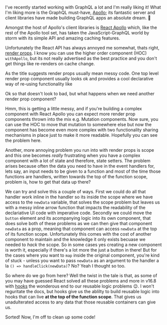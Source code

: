 I've recently started working with GraphQL a lot and I'm really liking it! What I'm liking more is the GraphQL must-have, [Apollo](https://www.apollographql.com); its fantastic server and client libraries have made building GraphQL apps an absolute dream. 🌝

Amongst the host of Apollo's client libraries is [React Apollo](https://www.github.com/apollographql/react-apollo) which, like the rest of the Apollo tool set, has taken the JavaScript-GraphQL world by storm with its simple API and amazing caching features.

Unfortunately the React API has always annoyed me somewhat, thats right, [render props](https://reactjs.org/docs/render-props.html). I know you can use the higher order component (HOC) `withApollo`, but its not really advertised as the best practice and you don't get things like re-renders on cache change.

As the title suggests render props usually mean messy code. One top level render prop component usually looks ok and provides a cool declarative way of re-using functionality like
<script src="https://gist.github.com/robcalcroft/9c4fbe7538e0fd27bd77e45a209a0b6f.js?file=clean-render-props.jsx"></script>
Ok so that doesn't look to bad, but what happens when we need another render prop component?
<script src="https://gist.github.com/robcalcroft/9c4fbe7538e0fd27bd77e45a209a0b6f.js?file=two-render-props.jsx"></script>
Hmm, this is getting a little messy, and if you're building a complex component with React Apollo you can expect more render prop components thrown into the mix e.g. Mutation components. Now sure, you can use the HOC to move that mutation to somewhere else but now the component has become even more complex with two functionality sharing mechanisms in place just to make it more readable. Hopefully you can see the problem here.

Another, more annoying problem you run into with render props is scope and this one becomes *really* frustrating when you have a complex component with a lot of state and therefore, state setters. The problem arises because often the data you need to have in the event handlers for, lets say, an input needs to be given to a function and most of the time those functions are handlers, written towards the top of the function scope, problem is, how to get that data up there?
<script src="https://gist.github.com/robcalcroft/9c4fbe7538e0fd27bd77e45a209a0b6f.js?file=i-dont-think-that-handler-can-hear-me.jsx"></script>

We can try and solve this a couple of ways. First we could do all that handler work inline in the handler so its inside the scope where we have access to the `newData` variable, that solves the scope problem but leaves us with a messy inline arrow function that impacts the readability of the declariative UI code with imperative code. Secondly we could move the `button` element and its acompanying logic into its own component, that does solve both of these problems as we can then give that component `newData` as a prop, meaning that component can access `newData` at the top of its function scope. Unfortunately this comes with the cost of another component to maintain and the knowledge it only exists becuase we needed to *hack* the scope. So in some cases yes creating a new component is worth it, especially if there's a lot more the just a button in there! But for the cases where you want to `map` inside the original component, you're kind of stuck - unless you want to pass `newData` as an argument to the handler a la `() => handleClick(newData)`? No? Yeah I thought so too.

So where do we go from here? Well the twist in the tale is that, as some of you may have guessed React solved all these problems and more in v16.8 with [hooks](https://reactjs.org/docs/hooks-intro.html) the wonderous end to our reusable logic problems 😉. I won't reguritate the docs, but hooks give us the ablilty to build reusable logic into hooks that can live **at the top of the function scope**. That gives us unadulterated access to any data that those reusable containers can give us.
<script src="https://gist.github.com/robcalcroft/9c4fbe7538e0fd27bd77e45a209a0b6f.js?file=*angels-singing*.jsx"></script>

Sorted! Now, I'm off to clean up some code!

